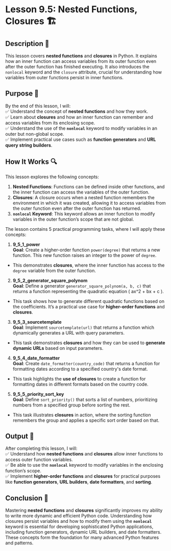 # Lesson 9.5: Nested Functions, Closures 🏗️

## Description 📝

This lesson covers **nested functions** and **closures** in Python.
It explains how an inner function can access variables from its outer function even after the outer function has finished executing.
It also introduces the `nonlocal` keyword and the `closure` attribute, crucial for understanding how variables from outer functions persist in inner functions.

## Purpose 🎯

By the end of this lesson, I will:  
✅ Understand the concept of **nested functions** and how they work.  
✅ Learn about **closures** and how an inner function can remember and access variables from its enclosing scope.  
✅ Understand the use of the **`nonlocal`** keyword to modify variables in an outer but non-global scope.  
✅ Implement practical use cases such as **function generators** and **URL query string builders**.

## How It Works 🔍

This lesson explores the following concepts:

1. **Nested Functions**: Functions can be defined inside other functions, and the inner function can access the variables of the outer function.
2. **Closures**: A closure occurs when a nested function remembers the environment in which it was created, allowing it to access variables from the outer function even after the outer function has returned.
3. **`nonlocal` Keyword**: This keyword allows an inner function to modify variables in the outer function’s scope that are not global.

The lesson contains 5 practical programming tasks, where I will apply these concepts:

1.  **9_5_1_power**  
    **Goal**: Create a higher-order function `power(degree)` that returns a new function. This new function raises an integer to the power of `degree`.

-   This demonstrates **closures**, where the inner function has access to the `degree` variable from the outer function.

2.  **9_5_2_generator_square_polynom**  
    **Goal**: Define a generator `generator_square_polynom(a, b, c)` that returns a function representing the quadratic equation \( ax^2 + bx + c \).

-   This task shows how to generate different quadratic functions based on the coefficients. It’s a practical use case for **higher-order functions** and **closures**.

3.  **9_5_3_sourcetemplate**  
    **Goal**: Implement `sourcetemplate(url)` that returns a function which dynamically generates a URL with query parameters.

-   This task demonstrates **closures** and how they can be used to **generate dynamic URLs** based on input parameters.

4.  **9_5_4_date_formatter**  
    **Goal**: Create `date_formatter(country_code)` that returns a function for formatting dates according to a specified country's date format.

-   This task highlights the **use of closures** to create a function for formatting dates in different formats based on the country code.

5.  **9_5_5_priority_sort_key**  
    **Goal**: Define `sort_priority()` that sorts a list of numbers, prioritizing numbers from a specified group before sorting the rest.

-   This task illustrates **closures** in action, where the sorting function remembers the group and applies a specific sort order based on that.

## Output 📜

After completing this lesson, I will:  
✅ Understand how **nested functions** and **closures** allow inner functions to access outer function variables.  
✅ Be able to use the **`nonlocal`** keyword to modify variables in the enclosing function’s scope.  
✅ Implement **higher-order functions** and **closures** for practical purposes like **function generators**, **URL builders**, **date formatters**, and **sorting**.

## Conclusion 🚀

Mastering **nested functions** and **closures** significantly improves my ability to write more dynamic and efficient Python code.
Understanding how closures persist variables and how to modify them using the **`nonlocal`** keyword is essential for developing sophisticated Python applications, including function generators, dynamic URL builders, and date formatters.
These concepts form the foundation for many advanced Python features and patterns.
